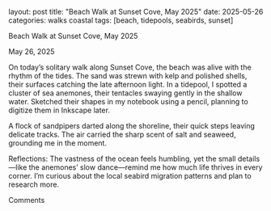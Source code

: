 layout: post title: "Beach Walk at Sunset Cove, May 2025" date: 2025-05-26 categories: walks coastal tags: [beach, tidepools, seabirds, sunset]

Beach Walk at Sunset Cove, May 2025

May 26, 2025

On today’s solitary walk along Sunset Cove, the beach was alive with the rhythm of the tides. The sand was strewn with kelp and polished shells, their surfaces catching the late afternoon light. In a tidepool, I spotted a cluster of sea anemones, their tentacles swaying gently in the shallow water. Sketched their shapes in my notebook using a pencil, planning to digitize them in Inkscape later.

A flock of sandpipers darted along the shoreline, their quick steps leaving delicate tracks. The air carried the sharp scent of salt and seaweed, grounding me in the moment.



Reflections: The vastness of the ocean feels humbling, yet the small details—like the anemones’ slow dance—remind me how much life thrives in every corner. I’m curious about the local seabird migration patterns and plan to research more.

Comments
